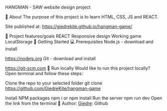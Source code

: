 HANGMAN - SAW
website design project

🌟 About
The purpose of this project is to learn HTML, CSS, JS and REACT.

Site published at: https://giedrekite.github.io/hangman-game/  

🎯 Project features/goals
REACT
Responsive design
Working game
LocalStorage
🧰 Getting Started
💻 Prerequisites
Node.js - download and install

https://nodejs.org
Git - download and install

https://git-scm.com
🏃 Run locally
Would like to run this project locally? Open terminal and follow these steps:

Clone the repo to your selected folder
git clone https://github.com/GiedreKite/hangman-game

Install NPM packages
npm i
or
npm install
Run the server
npm run dev
Open the link from the terminal
🎅 Author:
[Giedre](https://github.com/GiedreKite): Github